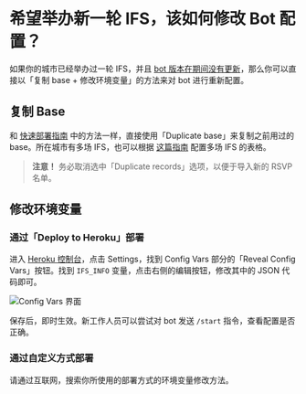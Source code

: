 # 希望举办新一轮 IFS，该如何修改 Bot 配置？
如果你的城市已经举办过一轮 IFS，并且 [bot 版本在期间没有更新](/zh-cn/VersionUpdate)，那么你可以直接以「复制 base + 修改环境变量」的方法来对 bot 进行重新配置。

## 复制 Base
和 [快速部署指南](/zh-cn/QuickDeployGuide) 中的方法一样，直接使用「Duplicate base」来复制之前用过的 base。所在城市有多场 IFS，也可以根据 [这篇指南](/zh-cn/MultipleIfs) 配置多场 IFS 的表格。

> **注意！** 务必取消选中「Duplicate records」选项，以便于导入新的 RSVP 名单。

## 修改环境变量
### 通过「Deploy to Heroku」部署
进入 [Heroku 控制台](https://dashboard.heroku.com/)，点击 Settings，找到 Config Vars 部分的「Reveal Config Vars」按钮。找到 `IFS_INFO` 变量，点击右侧的编辑按钮，修改其中的 JSON 代码即可。

![Config Vars 界面](https://i.imgur.com/k95YxI7.png)

保存后，即时生效。新工作人员可以尝试对 bot 发送 `/start` 指令，查看配置是否正确。

### 通过自定义方式部署
请通过互联网，搜索你所使用的部署方式的环境变量修改方法。